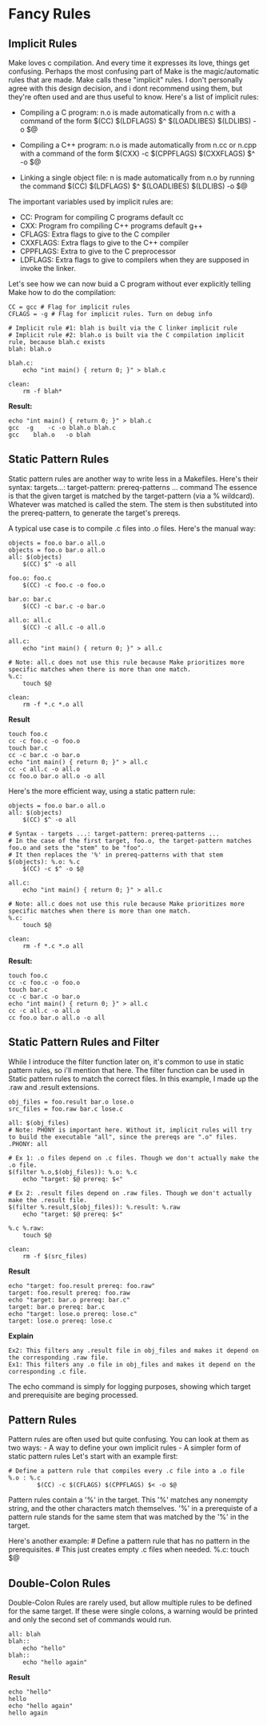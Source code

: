 
# Fancy Rules

## Implicit Rules

Make loves c compilation. And every time it expresses its love, things get confusing. Perhaps the most confusing part of Make is the magic/automatic rules that are made. Make calls these "implicit" rules. I don't personally agree with this design decision, and i dont recommend using them, but they're often used and are thus useful to know. Here's a list of implicit rules:

- Compiling a C program: n.o is made automatically from n.c with a command of the form $(CC) $(LDFLAGS) $^ $(LOADLIBES) $(LDLIBS) -o $@

- Compiling a C++ program: n.o is made automatically from n.cc or n.cpp with a command of the form $(CXX) -c $(CPPFLAGS) $(CXXFLAGS) $^ -o $@

- Linking a single object file: n is made automatically from n.o by running the command $(CC) $(LDFLAGS) $^ $(LOADLIBES) $(LDLIBS) -o $@


The important variables used by implicit rules are:

- CC: Program for compiling C programs default cc
- CXX: Program fro compiling C++ programs default g++
- CFLAGS: Extra flags to give to the C compiler
- CXXFLAGS: Extra flags to give to the C++ compiler
- CPPFLAGS: Extra to give to the C preprocessor
- LDFLAGS: Extra flags to give to compilers when they are supposed in invoke the linker.

Let's see how we can now buid a C program without ever explicitly telling Make how to do the compilation:

    CC = gcc # Flag for implicit rules
    CFLAGS = -g # Flag for implicit rules. Turn on debug info

    # Implicit rule #1: blah is built via the C linker implicit rule
    # Implicit rule #2: blah.o is built via the C compilation implicit rule, because blah.c exists
    blah: blah.o

    blah.c:
        echo "int main() { return 0; }" > blah.c

    clean:
        rm -f blah*

**Result:**

    echo "int main() { return 0; }" > blah.c
    gcc  -g    -c -o blah.o blah.c
    gcc    blah.o   -o blah

## Static Pattern Rules
Static pattern rules are another way to write less in a Makefiles. Here's their syntax:
    targets...: target-pattern: prereq-patterns ...
        command
The essence is that the given target is matched by the target-pattern (via a % wildcard). Whatever was matched is called the stem. The stem is then substituted into the prereq-pattern, to generate the target's prereqs.

A typical use case is to compile .c files into .o files. Here's the manual way:

    objects = foo.o bar.o all.o
    objects = foo.o bar.o all.o
    all: $(objects)
        $(CC) $^ -o all

    foo.o: foo.c
        $(CC) -c foo.c -o foo.o

    bar.o: bar.c
        $(CC) -c bar.c -o bar.o

    all.o: all.c
        $(CC) -c all.c -o all.o

    all.c:
        echo "int main() { return 0; }" > all.c

    # Note: all.c does not use this rule because Make prioritizes more specific matches when there is more than one match.
    %.c:
        touch $@

    clean:
        rm -f *.c *.o all

**Result**

    touch foo.c
    cc -c foo.c -o foo.o
    touch bar.c
    cc -c bar.c -o bar.o
    echo "int main() { return 0; }" > all.c
    cc -c all.c -o all.o
    cc foo.o bar.o all.o -o all

Here's the more efficient way, using a static pattern rule:

    objects = foo.o bar.o all.o
    all: $(objects)
        $(CC) $^ -o all

    # Syntax - targets ...: target-pattern: prereq-patterns ...
    # In the case of the first target, foo.o, the target-pattern matches foo.o and sets the "stem" to be "foo".
    # It then replaces the '%' in prereq-patterns with that stem
    $(objects): %.o: %.c
        $(CC) -c $^ -o $@

    all.c:
        echo "int main() { return 0; }" > all.c

    # Note: all.c does not use this rule because Make prioritizes more specific matches when there is more than one match.
    %.c:
        touch $@

    clean:
        rm -f *.c *.o all

**Result:**

    touch foo.c
    cc -c foo.c -o foo.o
    touch bar.c
    cc -c bar.c -o bar.o
    echo "int main() { return 0; }" > all.c
    cc -c all.c -o all.o
    cc foo.o bar.o all.o -o all

## Static Pattern Rules and Filter
While I introduce the filter function later on, it's common to use in static pattern rules, so i'll mention that here. The filter function can be used in Static pattern rules to match the correct files. In this example, I made up the .raw and .result extensions. 

    obj_files = foo.result bar.o lose.o
    src_files = foo.raw bar.c lose.c

    all: $(obj_files)
    # Note: PHONY is important here. Without it, implicit rules will try to build the executable "all", since the prereqs are ".o" files.
    .PHONY: all 

    # Ex 1: .o files depend on .c files. Though we don't actually make the .o file.
    $(filter %.o,$(obj_files)): %.o: %.c
        echo "target: $@ prereq: $<"

    # Ex 2: .result files depend on .raw files. Though we don't actually make the .result file.
    $(filter %.result,$(obj_files)): %.result: %.raw
        echo "target: $@ prereq: $<" 

    %.c %.raw:
        touch $@

    clean:
        rm -f $(src_files)

**Result**

    echo "target: foo.result prereq: foo.raw" 
    target: foo.result prereq: foo.raw
    echo "target: bar.o prereq: bar.c"
    target: bar.o prereq: bar.c
    echo "target: lose.o prereq: lose.c"
    target: lose.o prereq: lose.c

**Explain**

    Ex2: This filters any .result file in obj_files and makes it depend on the corresponding .raw file. 
    Ex1: This filters any .o file in obj_files and makes it depend on the corresponding .c file.


The echo command is simply for logging purposes, showing which target and prerequisite are beging processed.

## Pattern Rules
Pattern rules are often used but quite confusing. You can look at them as two ways:
    - A way to define your own implicit rules
    - A simpler form of static pattern rules
Let's start with an example first:

    # Define a pattern rule that compiles every .c file into a .o file
    %.o : %.c
            $(CC) -c $(CFLAGS) $(CPPFLAGS) $< -o $@

Pattern rules contain a '%' in the target. This '%' matches any nonempty string, and the other characters match themselves. '%' in a prerequiste of a pattern rule stands for the same stem that was matched by the '%' in the target.

Here's another example:
    # Define a pattern rule that has no pattern in the prerequisites.
    # This just creates empty .c files when needed.
    %.c:
    touch $@

## Double-Colon Rules
Double-Colon Rules are rarely used, but allow multiple rules to be defined for the same target. If these were single colons, a warning would be printed and only the second set of commands would run.

    all: blah
    blah::
        echo "hello"
    blah:: 
        echo "hello again"

**Result**

    echo "hello"
    hello
    echo "hello again"
    hello again
